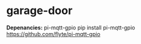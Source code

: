 # garage-door

**Depenancies:**
pi-mqtt-gpio
pip install pi-mqtt-gpio
https://github.com/flyte/pi-mqtt-gpio